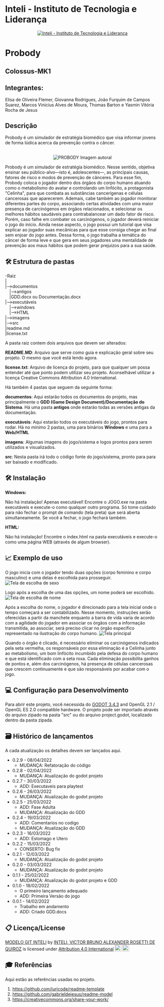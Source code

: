 # Inteli - Instituto de Tecnologia e Liderança 

<p align="center">
<a href= "https://www.inteli.edu.br/"><img src="https://www.inteli.edu.br/wp-content/uploads/2021/08/20172028/marca_1-2.png" alt="Inteli - Instituto de Tecnologia e Liderança" border="0"></a>
</p>

# Probody

## Colossus-MK1

## Integrantes: 
Elisa de Oliveira Flemer, Giovanna Rodrigues, João Furquim de Campos Suarez, Marcos Vinicius Alves de Moura, Thomas Barton e Yasmin Vitória Rocha de Jesus


## Descrição

Probody é um simulador de estratégia biomédico que visa informar jovens de forma lúdica acerca da prevenção contra o câncer.
<br><br>
<p align="center">
<img src="https://i.imgur.com/FldcjGB.png" alt="PROBODY" border="0">
  Imagem autoral
</p>


Probody é um simulador de estratégia biomédico. Nesse sentido, objetiva ensinar seu público-alvo—isto é, adolescentes—, as principais causas, fatores de risco e modos de prevenção de cânceres. Para esse fim, Probody coloca o jogador dentro dos órgãos do corpo humano atuando como o metabolismo do avatar e controlando um linfócito, a  protagonista "Celinha", para que combata as substâncias cancerígenas e células cancerosas que aparecerem. Ademais, cabe também ao jogador monitorar diferentes partes do corpo, associando certas atividades com uma maior presença de carcinógenos em órgãos relacionados, e selecionar os melhores hábitos saudáveis para contrabalancear um dado fator de risco. Porém, caso falhe em combater os carcinógenos, o jogador deverá reiniciar o jogo do início. Ainda nesse aspecto, o jogo possui um tutorial que visa explicar ao jogador suas mecânicas para que esse consiga chegar ao final sem enjoar do jogo antes. Dessa forma, o jogo trabalha a temática do câncer de forma leve e que gera em seus jogadores uma mentalidade de prevenção aos maus hábitos que podem gerar prejuízos para a sua saúde.

## 🛠 Estrutura de pastas

-Raiz<br>
|<br>
|-->documentos<br>
  &emsp;|-->antigos<br>
  &emsp;|GDD.docx ou Documentação.docx<br>
|-->executáveis<br>
  &emsp;|-->windows<br>
  &emsp;|-->HTML<br>
|-->imagens<br>
|-->src<br>
|readme.md<br>
|license.txt<br>

A pasta raiz contem dois arquivos que devem ser alterados:

<b>README.MD</b>: Arquivo que serve como guia e explicação geral sobre seu projeto. O mesmo que você está lendo agora.

<b>license.txt</b>: Arquivo de licença do projeto, para que qualquer um possa entender até que ponto podem utilizar seu projeto. Aconselhável utilizar a licença Creative Commons Attribution 4.0 International.

Há também 4 pastas que seguem da seguinte forma:

<b>documentos</b>: Aqui estarão todos os documentos do projeto, mas principalmente o <b>GDD (Game Design Document)/Documentação do Sistema</b>. Há uma pasta <b>antigos</b> onde estarão todas as versões antigas da documentação.

<b>executáveis</b>: Aqui estarão todos os executáveis do jogo, prontos para rodar. Há no mínimo 2 pastas, uma para binários <b>Windows</b> e uma para a <b>Web/HTML</b>

<b>imagens</b>: Algumas imagens do jogo/sistema e logos prontos para serem utilizados e visualizados.

<b>src</b>: Nesta pasta irá todo o código fonte do jogo/sistema, pronto para para ser baixado e modificado.

## 🛠 Instalação
<b>Windows:</b>

Não há instalação! Apenas executável!
Encontre o JOGO.exe na pasta executáveis e execute-o como qualquer outro programa. Só tome cuidado para não fechar o prompt de comando (tela preta) que será aberta simultaneamente. Se você a fechar, o jogo fechará também.

<b>HTML:</b>

Não há instalação!
Encontre o index.html na pasta executáveis e execute-o como uma página WEB (através de algum browser).

## 📈 Exemplo de uso
O jogo inicia com o jogador tendo duas opções (corpo feminino e corpo masculino) e uma delas é escolhida para prosseguir.
<img src="https://i.imgur.com/eVPcDZK.png" alt="Tela de escolha de sexo" border="0">

Logo após a escolha de uma das opções, um nome poderá ser escolhido.
<img src="https://i.imgur.com/g29FbJO.png" alt="Tela de escolha de nome" border="0">

Após a escolha do nome, o jogador é direcionado para a tela inicial onde o tempo começará a ser contabilizado. Nesse momento, instruções serão oferecidas a partir da manchete enquanto a barra de vida varia de acordo com a agilidade do jogador em associar os órgãos com a informação transmitida, ao associar, será preciso clicar no órgão específico representado na ilustração do corpo humano.
<img src="https://imgur.com/IykQvRc.png" alt="Tela principal" border="0">

Quando o órgão é clicado, é necessário eliminar os carcinógenos indicados pela seta vermelha, os responsáveis por essa eliminação é a Celinha junto ao metabolismo, um bom linfócito incumbido pela defesa do corpo humano e que está identificado com a seta roxa. Cada eliminação possibilita ganhos de pontos e, além dos carcinógenos, há presença de células cancerosas que crescem continuamente e que são responsáveis por acabar com o jogo.

## 💻 Configuração para Desenvolvimento

Para abrir este projeto, você necessida do <a href="https://godotengine.org/download">GODOT 3.4.3</a> and OpenGL 2.1 / OpenGL ES 2.0 compatible hardware. O projeto pode ser importado através do arquivo zipado na pasta "src" ou do arquivo project.godot, localizado dentro da pasta zipada.

## 🗃 Histórico de lançamentos

A cada atualização os detalhes devem ser lançados aqui.
* 0.2.9 - 08/04/2022
    * MUDANÇA: Refatoração do código
* 0.2.8 - 02/04/2022
    * MUDANÇA: Atualização do godot projeto
* 0.2.7 - 30/03/2022
    * ADD: Executaveis para playtest
* 0.2.6 - 26/03/2022
    * MUDANÇA: Atualização do godot projeto
* 0.2.5 - 25/03/2022
    * ADD: Fase Adulta
    *  MUDANÇA: Atualização do GDD
* 0.2.4 - 19/03/2022
    * ADD: Comentarios no codigo
    * MUDANÇA: Atualização do GDD
* 0.2.3 - 16/03/2022
    * ADD: Estomago e Utero
* 0.2.2 - 15/03/2022
    * CONSERTO: Bug fix
* 0.2.1 - 12/03/2022
    * MUDANÇA: Atualização do godot projeto
* 0.2.0 - 03/03/2022
    * MUDANÇA: Atualização do godot projeto
* 0.1.1 - 25/02/2022
    * MUDANÇA: Atualização do godot projeto e GDD
* 0.1.0 - 18/02/2022
    * O primeiro lançamento adequado
    * ADD: Primeira Versão do jogo
* 0.0.1 - 14/02/2022
    * Trabalho em andamento
    * ADD: Criado GDD.docs

## 📋 Licença/License

<p xmlns:cc="http://creativecommons.org/ns#" xmlns:dct="http://purl.org/dc/terms/"><a property="dct:title" rel="cc:attributionURL" href="https://github.com/Spidus/Teste_Final_1">MODELO GIT INTELI</a> by <a rel="cc:attributionURL dct:creator" property="cc:attributionName" href="https://www.yggbrasil.com.br/vr">INTELI, VICTOR BRUNO ALEXANDER ROSETTI DE QUIROZ</a> is licensed under <a href="http://creativecommons.org/licenses/by/4.0/?ref=chooser-v1" target="_blank" rel="license noopener noreferrer" style="display:inline-block;">Attribution 4.0 International<img style="height:22px!important;margin-left:3px;vertical-align:text-bottom;" src="https://mirrors.creativecommons.org/presskit/icons/cc.svg?ref=chooser-v1"><img style="height:22px!important;margin-left:3px;vertical-align:text-bottom;" src="https://mirrors.creativecommons.org/presskit/icons/by.svg?ref=chooser-v1"></a></p>

## 🎓 Referências

Aqui estão as referências usadas no projeto.

1. <https://github.com/iuricode/readme-template>
2. <https://github.com/gabrieldejesus/readme-model>
3. <https://creativecommons.org/share-your-work/>
